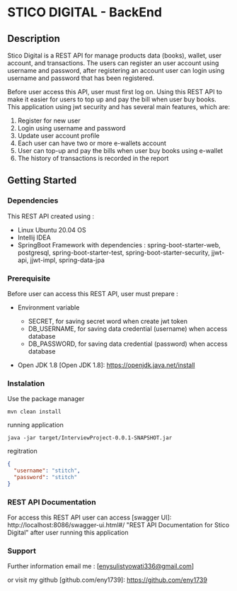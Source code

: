 # **STICO DIGITAL** - BackEnd

## Description

Stico Digital is a REST API for manage products data (books), wallet, user account, and transactions.  The users can register an user account using username and password, after registering an account user can login using username and password that has been registered. 

Before user access this API, user must first log on. Using this REST API to make it easier for users to top up and pay the bill when user buy books. This application using jwt security and has several main features, which are:

1. Register for new user
2. Login using username and password
3. Update user account profile
4. Each user can have two or more e-wallets account
5. User can top-up and pay the bills when user buy books using e-wallet
6. The history of transactions is recorded in the report

## Getting Started

### Dependencies

This REST API created using :

* Linux Ubuntu 20.04 OS
* Intellij IDEA
* SpringBoot Framework with dependencies : spring-boot-starter-web, postgresql, spring-boot-starter-test, spring-boot-starter-security, jjwt-api, jjwt-impl, spring-data-jpa

### Prerequisite

Before user can access this REST API, user must prepare :

* Environment variable 

  * SECRET, for saving secret word when create jwt token
  * DB_USERNAME, for saving data credential (username) when access database
  * DB_PASSWORD, for saving data credential (password) when access database

* Open JDK 1.8 [Open JDK 1.8]: https://openjdk.java.net/install

### Instalation

Use the package manager 

[maven]: https://maven.apache.org/

```
mvn clean install
```

running application

```
java -jar target/InterviewProject-0.0.1-SNAPSHOT.jar
```

regitration
```json
{
  "username": "stitch",
  "password": "stitch"
}
```

### REST API Documentation

For access this REST API user can access [swagger UI]: http://localhost:8086/swagger-ui.html#/	"REST API Documentation for Stico Digital" after user running this application

### Support

Further information email me : [enysulistyowati336@gmail.com]

or visit my github [github.com/eny1739]: https://github.com/eny1739

